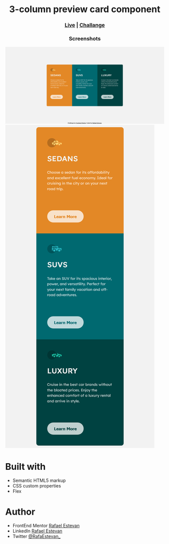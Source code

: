 <h1 align="center">3-column preview card component</h1>
<h3 align="center"><a href="https://3-column-preview-card-component-two-sage.vercel.app/">Live</a> | <a href="https://www.frontendmentor.io/challenges/3column-preview-card-component-pH92eAR2-">Challange</a></h3>
<h3 align="center">Screenshots</h3>
<img src="design/desktop.png"><img src="design/mobile.png">

# Built with
* Semantic HTML5 markup
* CSS custom properties
* Flex

# Author
* FrontEnd Mentor [Rafael Estevan](https://www.frontendmentor.io/profile/RafaelEstevan)
* LinkedIn [Rafael Estevan](https://www.linkedin.com/in/rafael-estevan/)
* Twitter [@RafaEstevan_](https://twitter.com/RafaEstevan_)
